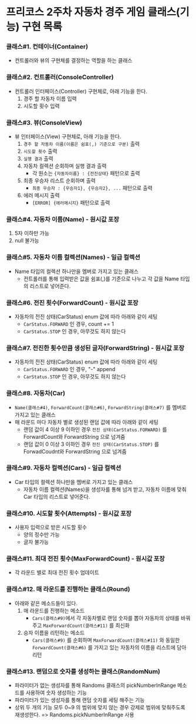# 프리코스 2주차 자동차 경주 게임 클래스(기능) 구현 목록

### 클래스#1. 컨테이너(Container)

- 컨트롤러와 뷰의 구현체를 결정하는 역할을 하는 클래스

### 클래스#2. 컨트롤러(ConsoleController)

- 컨트롤러 인터페이스(Controller) 구현체로, 아래 기능을 한다.
    1. 경주 할 자동차 이름 입력
    2. 시도할 횟수 입력

### 클래스#3. 뷰(ConsoleView)

- 뷰 인터페이스(View) 구현체로, 아래 기능을 한다.
    1. `경주 할 자동차 이름(이름은 쉼표(,) 기준으로 구분)` 출력
    2. `시도할 횟수` 출력
    3. `실행 결과` 출력
    4. 자동차 컬렉션 순회하며 실행 결과 출력
        - 각 원소는 `{자동차이름} : {전진상태}` 패턴으로 출력
    5. 최종 우승자 리스트 순회하며 출력
        - `최종 우승자 : {우승자1}, {우승자2}, ...` 패턴으로 출력
    6. 에러 메시지 출력
        - `[ERROR] {에러메시지}` 패턴으로 출력

### 클래스#4. 자동차 이름(Name) - 원시값 포장

1. 5자 이하만 가능
2. null 불가능

### 클래스#5. 자동차 이름 컬렉션(Names) - 일급 컬렉션

- Name 타입의 컬렉션 하나만을 멤버로 가지고 있는 클래스
    - 컨트롤러를 통해 입력받은 값을 쉼표(,)를 기준으로 나누고 각 값을 Name 타입의 리스트로 넣어준다.

### 클래스#6. 전진 횟수(ForwardCount) - 원시값 포장

- 자동차의 전진 상태(CarStatus) enum 값에 따라 아래와 같이 세팅
    - `CarStatus.FORWARD` 인 경우, count += 1
    - `CarStatus.STOP` 인 경우, 아무것도 하지 않는다

### 클래스#7. 전진한 횟수만큼 생성된 글자(ForwardString) - 원시값 포장

- 자동차의 전진 상태(CarStatus) enum 값에 따라 아래와 같이 세팅
    - `CarStatus.FORWARD` 인 경우, "-" append
    - `CarStatus.STOP` 인 경우, 아무것도 하지 않는다

### 클래스#8. 자동차(Car)

- `Name(클래스#4)`, `ForwardCount(클래스#6)`, `ForwardString(클래스#7)` 를 멤버로 가지고 있는 클래스
- 매 라운드 마다 자동차 별로 생성된 랜덤 값에 따라 아래와 같이 세팅
    - 랜덤 값이 4 이상 9 이하인 경우 `전진 상태(CarStatus.FORWARD)` 를 ForwardCount와 ForwardString 으로 넘겨줌
    - 랜덤 값이 0 이상 3 이하인 경우 `전진 상태(CarStatus.STOP)` 를 ForwadCoudnt와 ForwardString 으로 넘겨줌

### 클래스#9. 자동차 컬렉션(Cars) - 일급 컬렉션

- Car 타입의 컬렉션 하나만을 멤버로 가지고 있는 클래스
    - 자동차 이름 컬렉션(Names)을 생성자를 통해 넘겨 받고, 자동차 이름에 맞춰 Car 타입의 리스트로 넣어준다.

### 클래스#10. 시도할 횟수(Attempts) - 원시값 포장

- 사용자 입력으로 받은 시도할 횟수
    - 양의 정수만 가능
    - 글자 불가능

### 클래스#11. 최대 전진 횟수(MaxForwardCount) - 원시값 포장

- 각 라운드 별로 최대 전진 횟수 업데이트

### 클래스#12. 매 라운드를 진행하는 클래스(Round)

- 아래와 같은 메소드들이 있다.
    1. 매 라운드를 진행하는 메소드
        - `Cars(클래스#9)`에서 각 자동차별로 랜덤 숫자를 뽑아 자동차의 상태를 바꿔주고 `MaxForwardCount(클래스#11)` 를 최신화
    2. 승자 이름을 리턴하는 메소드
        - `Cars(클래스#9)` 를 순회하며 `MaxForwardCount(클래스#11)` 와 동일한 `ForwardCount(클래스#6)` 를 가지고 있는 자동차의 이름을 리스트에 담아 리턴

### 클래스#13. 랜덤으로 숫자를 생성하는 클래스(RandomNum)

- 파라미터가 없는 생성자를 통해 Randoms 클래스의 pickNumberInRange 메소드를 사용하여 숫자 생성하는 기능
- 파라미터가 있는 생성자를 통해 랜덤 숫자를 세팅 해주는 기능
- 상위 두 개의 기능 모두 0~9 의 범위에 맞지 않는 경우 강제로 범위에 맞춰주도록 재생성한다. => Randoms.pickNumberInRange 사용